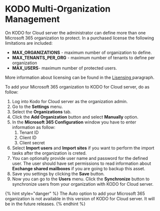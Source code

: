 # KODO Multi-Organization Management

On KODO for Cloud server the administrator can define more than one Microsoft 365 organization to protect. In a purchased license the following limitations are included:

* **MAX\_ORGANIZATIONS** - maximum number of organization to define.
* **MAX\_TENANTS\_PER\_ORG** - maximum number of tenants to define per organization
* **MAX\_USERS**- maximum number of protected users.

 More information about licensing can be found in the [Lisensing ](../../overview/licensing.md)paragraph.

To add your Microsoft 365 organization to KODO for Cloud server, do as follow:

1. Log into Kodo for Cloud server as the organization admin.
2. Go to the **Settings** menu.
3. Select the **Organizations** tab.
4. Click the **Add Organization** button and select **Manually** option.
5. In the **Microsoft 365 Configuration** window you have to enter information as follow:
   1. Tenant ID
   2. Client ID
   3. Client secret
6. Select **Import users** and **Import sites** if you want to perform the import tasks after the organization is creted.
7. You can optionally provide user name and password for the defined user. The user should have set permissions to read information about **Exchange shared mailboxes** if you are going to backup this asset. 
8. Save you settings by clicking the **Save** button.
9. Now you can go to the **Users** menu. Click the **Synchronize** button to synchronize users from your organization with KODO for Cloud server. 



{% hint style="danger" %}
The Auto option to add your Microsoft 365 organization is not available in this version of KODO for Cloud server. It will be in the future releases. 
{% endhint %}

